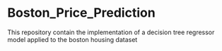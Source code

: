 # Boston_Price_Prediction
This repository contain the implementation of a decision tree regressor model applied to the boston housing dataset 
